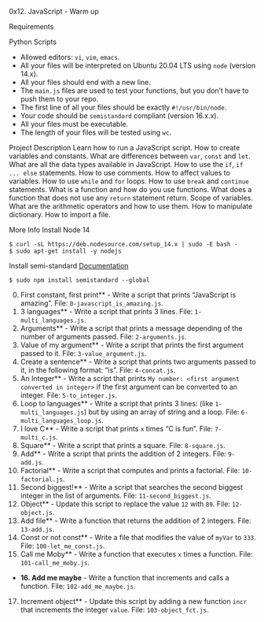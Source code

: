 0x12. JavaScript - Warm up

Requirements

Python Scripts
*   Allowed editors: `vi`, `vim`, `emacs`.
*   All your files will be interpreted on Ubuntu 20.04 LTS using `node` (version 14.x).
*   All your files should end with a new line.
*   The `main.js` files are used to test your functions, but you don’t have to push them to your repo.
*   The first line of all your files should be exactly `#!/usr/bin/node`.
*   Your code should be `semistandard` compliant (version 16.x.x).
*   All your files must be executable.
*   The length of your files will be tested using `wc`.

Project Description
Learn how to run a JavaScript script.
How to create variables and constants.
What are differences between `var`, `const` and `let`.
What are all the data types available in JavaScript.
How to use the `if`, `if ... else` statements.
How to use comments.
How to affect values to variables.
How to use `while` and `for` loops.
How to use `break` and `continue` statements.
What is a function and how do you use functions.
What does a function that does not use any `return` statement return.
Scope of variables.
What are the arithmetic operators and how to use them.
How to manipulate dictionary.
How to import a file.

More Info
Install Node 14
```
$ curl -sL https://deb.nodesource.com/setup_14.x | sudo -E bash -
$ sudo apt-get install -y nodejs
```

Install semi-standard
[Documentation](https://github.com/standard/semistandard)
```
$ sudo npm install semistandard --global
```


0. First constant, first print** - Write a script that prints “JavaScript is amazing”. 
	File: `0-javascript_is_amazing.js`.
1. 3 languages** - Write a script that prints 3 lines. 
	File: `1-multi_languages.js`.
2. Arguments** - Write a script that prints a message depending of the number of arguments passed. 
	File: `2-arguments.js`.
3. Value of my argument** - Write a script that prints the first argument passed to it. 
	File: `3-value_argument.js`.
4. Create a sentence** - Write a script that prints two arguments passed to it, in the following format: “is”. 
	File: `4-concat.js`.
5. An Integer** - Write a script that prints `My number: <first argument converted in integer>` if the first argument can be converted to an integer. 
		File: `5-to_integer.js`.
6. Loop to languages** - Write a script that prints 3 lines: (like `1-multi_languages.js`) but by using an array of string and a loop. 
	File: `6-multi_languages_loop.js`.
7. I love C** - Write a script that prints `x` times “C is fun”. 
	File: `7-multi_c.js`.
8. Square** - Write a script that prints a square. 
	File: `8-square.js`.
9. Add** - Write a script that prints the addition of 2 integers. 
	File: `9-add.js`.
10. Factorial** - Write a script that computes and prints a factorial. 
	File: `10-factorial.js`.
11. Second biggest!** - Write a script that searches the second biggest integer in the list of arguments. 
	File: `11-second_biggest.js`.
12. Object** - Update this script to replace the value `12` with `89`. 
	File: `12-object.js`.
13. Add file** - Write a function that returns the addition of 2 integers. 
	File: `13-add.js`.
14. Const or not const** - Write a file that modifies the value of `myVar` to `333`. 
	File: `100-let_me_const.js`.
15. Call me Moby** - Write a function that executes `x` times a function. 
	File: `101-call_me_moby.js`.
* **16. Add me maybe** - Write a function that increments and calls a function. 
	File: `102-add_me_maybe.js`.
17. Increment object** - Update this script by adding a new function `incr` that increments the integer `value`. 
	File: `103-object_fct.js`.